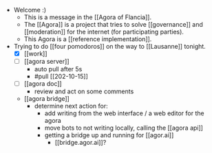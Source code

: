 - Welcome :)
  - This is a message in the [[Agora of Flancia]].
  - The [[Agora]] is a project that tries to solve [[governance]] and [[moderation]] for the internet (for participating parties).
  - This Agora is a [[reference implementation]].
- Trying to do [[four pomodoros]] on the way to [[Lausanne]] tonight.
  - [x] [[work]]
  - [ ] [[agora server]]
    - auto pull after 5s
    - #pull [[202-10-15]]
  - [ ] [[agora doc]]
    - review and act on some comments
  - [[agora bridge]]
    - determine next action for:
      - add writing from the web interface / a web editor for the agora 
      - move bots to not writing locally, calling the [[agora api]]
      - getting a bridge up and running for [[agor.ai]]
        - [[bridge.agor.ai]]?
